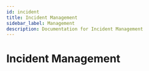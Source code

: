 ```yaml
---
id: incident
title: Incident Management
sidebar_label: Management
description: Documentation for Incident Management
---
```


# Incident Management
